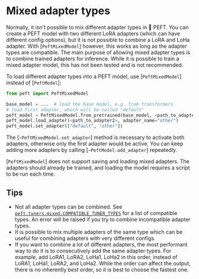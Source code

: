 <!--Copyright 2023 The HuggingFace Team. All rights reserved.

Licensed under the Apache License, Version 2.0 (the "License"); you may not use this file except in compliance with
the License. You may obtain a copy of the License at

http://www.apache.org/licenses/LICENSE-2.0

Unless required by applicable law or agreed to in writing, software distributed under the License is distributed on
an "AS IS" BASIS, WITHOUT WARRANTIES OR CONDITIONS OF ANY KIND, either express or implied. See the License for the
specific language governing permissions and limitations under the License.
-->

# Mixed adapter types

Normally, it isn't possible to mix different adapter types in 🤗 PEFT. You can create a PEFT model with two different
LoRA adapters (which can have different config options), but it is not possible to combine a LoRA and LoHa adapter.
With [`PeftMixedModel`] however, this works as long as the adapter types are compatible. The main purpose of allowing
mixed adapter types is to combine trained adapters for inference. While it is possible to train a mixed adapter model,
this has not been tested and is not recommended.

To load different adapter types into a PEFT model, use [`PeftMixedModel`] instead of [`PeftModel`]:

```py
from peft import PeftMixedModel

base_model = ...  # load the base model, e.g. from transformers
# load first adapter, which will be called "default"
peft_model = PeftMixedModel.from_pretrained(base_model, <path_to_adapter1>)
peft_model.load_adapter(<path_to_adapter2>, adapter_name="other")
peft_model.set_adapter(["default", "other"])
```

The [`~PeftMixedModel.set_adapter`] method is necessary to activate both adapters, otherwise only the first adapter
would be active. You can keep adding more adapters by calling [`~PeftModel.add_adapter`] repeatedly.

[`PeftMixedModel`] does not support saving and loading mixed adapters. The adapters should already be trained, and
loading the model requires a script to be run each time.

## Tips

- Not all adapter types can be combined. See [
  `peft.tuners.mixed.COMPATIBLE_TUNER_TYPES`](https://github.com/huggingface/peft/blob/1c1c7fdaa6e6abaa53939b865dee1eded82ad032/src/peft/tuners/mixed/model.py#L35)
  for a list of compatible types. An error will be raised if you try to combine incompatible adapter types.
- It is possible to mix multiple adapters of the same type which can be useful for combining adapters with very
  different configs.
- If you want to combine a lot of different adapters, the most performant way to do it is to consecutively add the same
  adapter types. For example, add LoRA1, LoRA2, LoHa1, LoHa2 in this order, instead of LoRA1, LoHa1, LoRA2, and LoHa2.
  While the order can affect the output, there is no inherently *best* order, so it is best to choose the fastest one.

